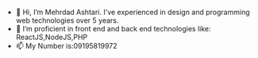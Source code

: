 - 👋 Hi, I’m Mehrdad Ashtari. I've experienced in design and programming web technologies over 5 years.
- 👀 I’m proficient in front end and back end technologies like: ReactJS,NodeJS,PHP
- 📫 My Number is:09195819972

<!---
mehrdadashtari40/mehrdadashtari40 is a ✨ special ✨ repository because its `README.md` (this file) appears on your GitHub profile.
You can click the Preview link to take a look at your changes.
--->
